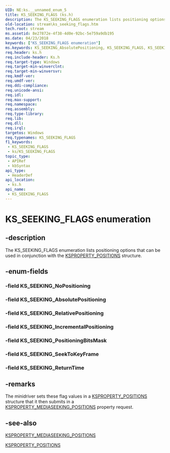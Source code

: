 ```yaml
---
UID: NE:ks.__unnamed_enum_5
title: KS_SEEKING_FLAGS (ks.h)
description: The KS_SEEKING_FLAGS enumeration lists positioning options that can be used in conjunction with the KSPROPERTY_POSITIONS structure.
old-location: stream\ks_seeking_flags.htm
tech.root: stream
ms.assetid: 8e27872e-4f38-4d0e-92bc-5e759a9db195
ms.date: 04/23/2018
keywords: ["KS_SEEKING_FLAGS enumeration"]
ms.keywords: KS_SEEKING_AbsolutePositioning, KS_SEEKING_FLAGS, KS_SEEKING_FLAGS enumeration [Streaming Media Devices], KS_SEEKING_IncrementalPositioning, KS_SEEKING_NoPositioning, KS_SEEKING_PositioningBitsMask, KS_SEEKING_RelativePositioning, KS_SEEKING_ReturnTime, KS_SEEKING_SeekToKeyFrame, ks-struct_edea1d66-55d6-4705-ae8f-b940946b87e0.xml, ks/KS_SEEKING_AbsolutePositioning, ks/KS_SEEKING_FLAGS, ks/KS_SEEKING_IncrementalPositioning, ks/KS_SEEKING_NoPositioning, ks/KS_SEEKING_PositioningBitsMask, ks/KS_SEEKING_RelativePositioning, ks/KS_SEEKING_ReturnTime, ks/KS_SEEKING_SeekToKeyFrame, stream.ks_seeking_flags
req.header: ks.h
req.include-header: Ks.h
req.target-type: Windows
req.target-min-winverclnt: 
req.target-min-winversvr: 
req.kmdf-ver: 
req.umdf-ver: 
req.ddi-compliance: 
req.unicode-ansi: 
req.idl: 
req.max-support: 
req.namespace: 
req.assembly: 
req.type-library: 
req.lib: 
req.dll: 
req.irql: 
targetos: Windows
req.typenames: KS_SEEKING_FLAGS
f1_keywords:
 - KS_SEEKING_FLAGS
 - ks/KS_SEEKING_FLAGS
topic_type:
 - APIRef
 - kbSyntax
api_type:
 - HeaderDef
api_location:
 - ks.h
api_name:
 - KS_SEEKING_FLAGS
---
```


# KS_SEEKING_FLAGS enumeration


## -description

The KS_SEEKING_FLAGS enumeration lists positioning options that can be used in conjunction with the <a href="https://docs.microsoft.com/windows-hardware/drivers/ddi/ks/ns-ks-ksproperty_positions">KSPROPERTY_POSITIONS</a> structure.

## -enum-fields

### -field KS_SEEKING_NoPositioning

### -field KS_SEEKING_AbsolutePositioning

### -field KS_SEEKING_RelativePositioning

### -field KS_SEEKING_IncrementalPositioning

### -field KS_SEEKING_PositioningBitsMask

### -field KS_SEEKING_SeekToKeyFrame

### -field KS_SEEKING_ReturnTime

## -remarks

The minidriver sets these flag values in a <a href="https://docs.microsoft.com/windows-hardware/drivers/ddi/ks/ns-ks-ksproperty_positions">KSPROPERTY_POSITIONS</a> structure that it then submits in a <a href="https://docs.microsoft.com/windows-hardware/drivers/stream/ksproperty-mediaseeking-positions">KSPROPERTY_MEDIASEEKING_POSITIONS</a> property request.

## -see-also

<a href="https://docs.microsoft.com/windows-hardware/drivers/stream/ksproperty-mediaseeking-positions">KSPROPERTY_MEDIASEEKING_POSITIONS</a>



<a href="https://docs.microsoft.com/windows-hardware/drivers/ddi/ks/ns-ks-ksproperty_positions">KSPROPERTY_POSITIONS</a>

